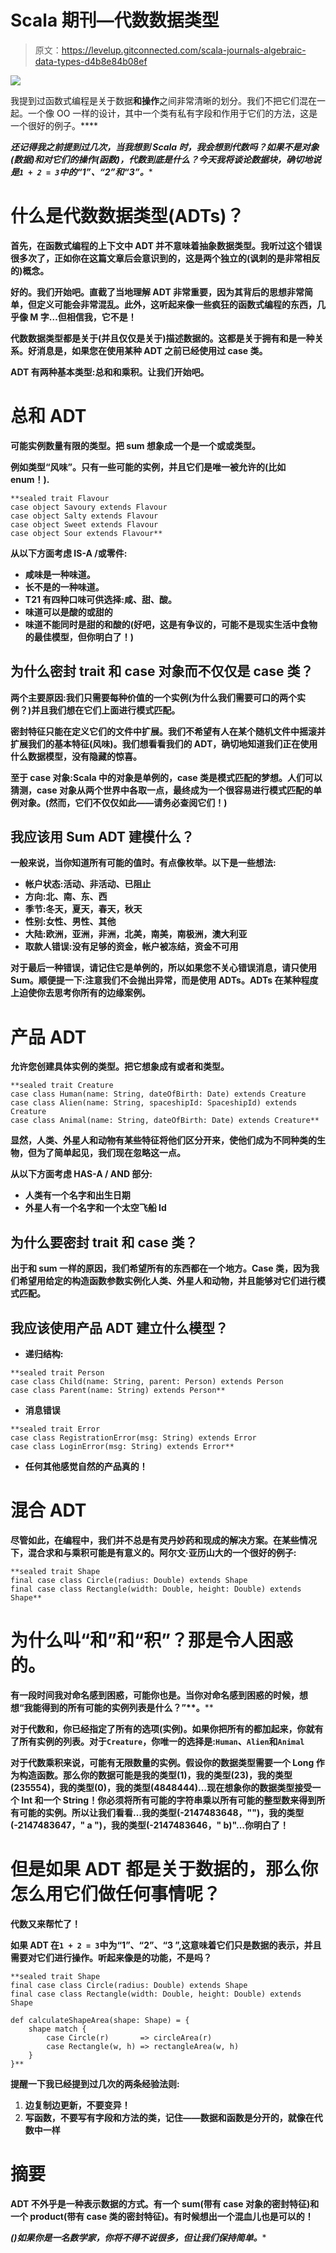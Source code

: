 # Scala 期刊—代数数据类型

> 原文：<https://levelup.gitconnected.com/scala-journals-algebraic-data-types-d4b8e84b08ef>

![](img/7875cb4989958b2e1ba832212d327460.png)

我提到过函数式编程是关于数据**和操作**之间非常清晰的划分。我们不把它们混在一起。一个像 OO 一样的设计，其中一个类有私有字段和作用于它们的方法，这是一个很好的例子。****

****还记得我之前提到过几次，当我想到 Scala 时，我会想到代数吗？如果不是对象(数据)和对它们的操作(函数)*，代数到底是什么？今天我将谈论数据块，确切地说是`1 + 2 = 3`中的“1”、“2”和“3”。****

# ****什么是代数数据类型(ADTs)？****

****首先，在函数式编程的上下文中 **ADT 并不意味着抽象数据类型**。我听过这个错误很多次了，正如你在这篇文章后会意识到的，这是两个独立的(讽刺的是非常相反的)概念。****

****好的。我们开始吧。直截了当地理解 ADT 非常重要，因为其背后的思想非常简单，但定义可能会非常混乱。此外，这听起来像一些疯狂的函数式编程的东西，几乎像 M 字…但相信我，它不是！****

******代数数据类型**都是关于(并且仅仅是关于)描述数据的。这都是关于拥有和是一种关系。好消息是，如果您在使用某种 ADT 之前已经使用过 case 类。****

****ADT 有两种基本类型:**总和**和**乘积**。让我们开始吧。****

# ****总和 ADT****

****可能实例数量有限的类型。把 sum 想象成一个**是一个**或**或**类型。****

****例如类型“风味”。只有一些可能的实例，并且它们是唯一被允许的(比如 enum！).****

```
**sealed trait Flavour
case object Savoury extends Flavour
case object Salty extends Flavour
case object Sweet extends Flavour
case object Sour extends Flavour**
```

****从以下方面考虑 IS-A /或零件:****

*   ****咸味是一种味道。****
*   ****长**不是**的一种味道。****
*   ****T21 有四种口味可供选择:咸、甜、酸。****
*   ****味道可以是酸的**或甜的******
*   ****味道不能同时是甜的和酸的(好吧，这是有争议的，可能不是现实生活中食物的最佳模型，但你明白了！)****

## ****为什么密封 trait 和 case 对象而不仅仅是 case 类？****

****两个主要原因:我们只需要每种价值的一个实例(为什么我们需要可口的两个实例？)并且我们想在它们上面进行模式匹配。****

****密封特征只能在定义它们的文件中扩展。我们不希望有人在某个随机文件中摇滚并扩展我们的基本特征(风味)。我们想看看我们的 ADT，确切地知道我们正在使用什么数据模型，没有隐藏的惊喜。****

****至于 case 对象:Scala 中的对象是单例的，case 类是模式匹配的梦想。人们可以猜测，case 对象从两个世界中各取一点，最终成为一个很容易进行模式匹配的单例对象。(然而，它们不仅仅如此——请务必查阅它们！)****

## ****我应该用 Sum ADT 建模什么？****

****一般来说，当你知道所有可能的值时。有点像枚举。以下是一些想法:****

*   ****帐户状态:活动、非活动、已阻止****
*   ****方向:北、南、东、西****
*   ****季节:冬天，夏天，春天，秋天****
*   ****性别:女性、男性、其他****
*   ****大陆:欧洲，亚洲，非洲，北美，南美，南极洲，澳大利亚****
*   ****取款人错误:没有足够的资金，帐户被冻结，资金不可用****

****对于最后一种错误，请记住它是单例的，所以如果您不关心错误消息，请只使用 Sum。顺便提一下:注意我们不会抛出异常，而是使用 ADTs。ADTs 在某种程度上迫使你去思考你所有的边缘案例。****

# ****产品 ADT****

****允许您创建具体实例的类型。把它想象成**有**或者**和**类型。****

```
**sealed trait Creature
case class Human(name: String, dateOfBirth: Date) extends Creature
case class Alien(name: String, spaceshipId: SpaceshipId) extends Creature
case class Animal(name: String, dateOfBirth: Date) extends Creature**
```

****显然，人类、外星人和动物有某些**特征**将他们区分开来，使他们成为不同种类的生物，但为了简单起见，我们现在忽略这一点。****

****从以下方面考虑 HAS-A / AND 部分:****

*   ****人类**有一个**名字**和**出生日期****
*   ****外星人**有一个**名字**和**一个太空飞船 Id****

## ****为什么要密封 trait 和 case 类？****

****出于和 sum 一样的原因，我们希望所有的东西都在一个地方。Case 类，因为我们希望用给定的构造函数参数实例化人类、外星人和动物，并且能够对它们进行模式匹配。****

## ****我应该使用产品 ADT 建立什么模型？****

*   ****递归结构:****

```
**sealed trait Person
case class Child(name: String, parent: Person) extends Person
case class Parent(name: String) extends Person**
```

*   ****消息错误****

```
**sealed trait Error
case class RegistrationError(msg: String) extends Error
case class LoginError(msg: String) extends Error**
```

*   ****任何其他感觉自然的产品真的！****

# ****混合 ADT****

****尽管如此，在编程中，我们并不总是有灵丹妙药和现成的解决方案。在某些情况下，混合求和与乘积可能是有意义的。阿尔文·亚历山大的一个很好的例子:****

```
**sealed trait Shape
final case class Circle(radius: Double) extends Shape
final case class Rectangle(width: Double, height: Double) extends Shape**
```

# ****为什么叫“和”和“积”？那是令人困惑的。****

****有一段时间我对命名感到困惑，可能你也是。当你对命名感到困惑的时候，想想**“我能得到的所有可能的实例列表是什么？”**。****

****对于代数**和**，你已经指定了所有的选项(实例)。如果你把所有的都加起来，你就有了所有实例的列表。对于`Creature`，你唯一的选择是:`Human`、`Alien`和`Animal`****

****对于代数**乘积**来说，可能有无限数量的实例。假设你的数据类型需要一个 Long 作为构造函数。那么你的数据可能是我的类型(1)，我的类型(23)，我的类型(235554)，我的类型(0)，我的类型(4848444)…现在想象你的数据类型接受一个 Int 和一个 String！你必须将所有可能的字符串乘以所有可能的整型数来得到所有可能的实例。所以让我们看看…我的类型(-2147483648，"")，我的类型(-2147483647，" a ")，我的类型(-2147483646，" b)"…你明白了！****

# ****但是如果 ADT 都是关于数据的，那么你怎么用它们做任何事情呢？****

****代数又来帮忙了！****

****如果 ADT 在`1 + 2 = 3`中为“1”、“2”、“3 ”,这意味着它们只是数据的表示，并且需要对它们进行操作。听起来像是**的功能**，不是吗？****

```
**sealed trait Shape
final case class Circle(radius: Double) extends Shape
final case class Rectangle(width: Double, height: Double) extends Shape

def calculateShapeArea(shape: Shape) = {
    shape match {
        case Circle(r)       => circleArea(r)
        case Rectangle(w, h) => rectangleArea(w, h)
    }
}**
```

****提醒一下我已经提到过几次的两条经验法则:****

1.  ****边复制边更新，不要变异！****
2.  ****写函数，不要写有字段和方法的类，记住——数据和函数是分开的，就像在代数中一样****

# ****摘要****

****ADT 不外乎是一种表示数据的方式。有一个 sum(带有 case 对象的密封特征)和一个 product(带有 case 类的密封特征)。有时候想出一个混血儿也是可以的！****

****(*)如果你是一名数学家，你将不得不说很多，但让我们保持简单。****